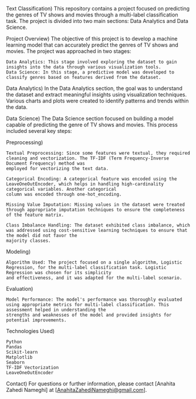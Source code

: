 Text Classification)
This repository contains a project focused on predicting the genres of TV shows and movies through a multi-label classification task. The project is divided into two main 
sections: Data Analytics and Data Science.

Project Overview)
The objective of this project is to develop a machine learning model that can accurately predict the genres of TV shows and movies. The project was approached in two stages:

    Data Analytics: This stage involved exploring the dataset to gain insights into the data through various visualization tools.
    Data Science: In this stage, a predictive model was developed to classify genres based on features derived from the dataset.

Data Analytics)
In the Data Analytics section, the goal was to understand the dataset and extract meaningful insights using visualization techniques. Various charts and plots were created to 
identify patterns and trends within the data.

Data Science)
The Data Science section focused on building a model capable of predicting the genre of TV shows and movies. This process included several key steps:

Preprocessing)

    Textual Preprocessing: Since some features were textual, they required cleaning and vectorization. The TF-IDF (Term Frequency-Inverse Document Frequency) method was 
    employed for vectorizing the text data.

    Categorical Encoding: A categorical feature was encoded using the LeaveOneOutEncoder, which helps in handling high-cardinality categorical variables. Another categorical
    column was encoded through one-hot_encoding.

    Missing Value Imputation: Missing values in the dataset were treated through appropriate imputation techniques to ensure the completeness of the feature matrix.

    Class Imbalance Handling: The dataset exhibited class imbalance, which was addressed using cost-sensitive learning techniques to ensure that the model did not favor the 
    majority classes.

Modeling)

    Algorithm Used: The project focused on a single algorithm, Logistic Regression, for the multi-label classification task. Logistic Regression was chosen for its simplicity 
    and effectiveness, and it was adapted for the multi-label scenario.

Evaluation)

    Model Performance: The model's performance was thoroughly evaluated using appropriate metrics for multi-label classification. This assessment helped in understanding the 
    strengths and weaknesses of the model and provided insights for potential improvements.

Technologies Used)

    Python
    Pandas
    Scikit-learn
    Matplotlib
    Seaborn
    TF-IDF Vectorization
    LeaveOneOutEncoder

Contact)
For questions or further information, please contact [Anahita Zahedi Nameghi] at [AnahitaZahediNameghi@gmail.com].
